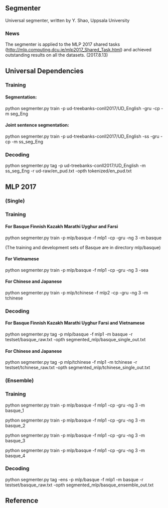 ## Segmenter
Universal segmenter, written by Y. Shao, Uppsala University

### News
The segmenter is applied to the MLP 2017 shared tasks (http://mlp.computing.dcu.ie/mlp2017_Shared_Task.html) and achieved outstanding results on all the datasets. (2017.8.13)

## Universal Dependencies

### Training

#### Segmentation:

python segmenter.py train -p ud-treebanks-conll2017/UD_English -gru -cp -m seg_Eng

#### Joint sentence segmentation:

python segmenter.py train -p ud-treebanks-conll2017/UD_English -ss -gru -cp -m ss_seg_Eng

### Decoding

python segmenter.py tag -p ud-treebanks-conll2017/UD_English -m ss_seg_Eng -r ud-raw/en_pud.txt -opth tokenized/en_pud.txt

## MLP 2017

### (Single)

### Training

#### For Basque Finnish Kazakh Marathi Uyghur and Farsi

python segmenter.py train -p mlp/basque -f mlp1 -cp -gru -ng 3 -m basque

(The training and development sets of Basque are in directory mlp/basque)

#### For Vietnamese

python segmenter.py train -p mlp/basque -f mlp1 -cp -gru -ng 3 -sea

#### For Chinese and Japanese

python segmenter.py train -p mlp/tchinese -f mlp2 -cp -gru -ng 3 -m tchinese

### Decoding

#### For Basque Finnish Kazakh Marathi Uyghur Farsi and Vietnamese

python segmenter.py tag -p mlp/basque -f mlp1 -m basque -r testset/basque_raw.txt -opth segmented_mlp/basque_single_out.txt

#### For Chinese and Japanese

python segmenter.py tag -p mlp/tchinese -f mlp1 -m tchinese -r testset/tchinese_raw.txt -opth segmented_mlp/tchinese_single_out.txt

### (Ensemble)

### Training

python segmenter.py train -p mlp/basque -f mlp1 -cp -gru -ng 3 -m basque_1

python segmenter.py train -p mlp/basque -f mlp1 -cp -gru -ng 3 -m basque_2

python segmenter.py train -p mlp/basque -f mlp1 -cp -gru -ng 3 -m basque_3

python segmenter.py train -p mlp/basque -f mlp1 -cp -gru -ng 3 -m basque_4

### Decoding

python segmenter.py tag -ens -p mlp/basque -f mlp1 -m basque -r testset/basque_raw.txt -opth segmented_mlp/basque_ensemble_out.txt

## Reference


